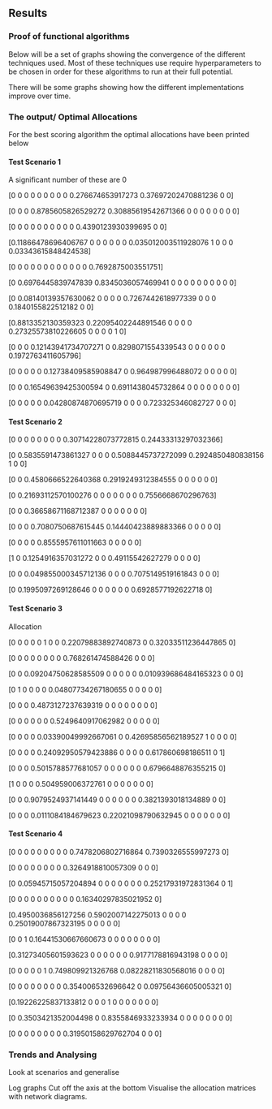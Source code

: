 ## Results

### Proof of functional algorithms

Below will be a set of graphs showing the convergence of the different techniques used. Most of these techniques use require hyperparameters to be chosen in order for these algorithms to run at their full potential. 

There will be some graphs showing how the different implementations improve over time.

### The output/ Optimal Allocations

For the best scoring algorithm the optimal allocations have been printed below

#### Test Scenario 1

A significant number of these are 0

[0 0 0 0 0 0 0 0 0 0.276674653917273 0.37697202470881236 0 0]

[0 0 0 0.8785605826529272 0.30885619542671366 0 0 0 0 0 0 0 0]

[0 0 0 0 0 0 0 0 0 0 0.4390123930399695 0 0]

[0.11866478696406767 0 0 0 0 0 0 0.035012003511928076 1 0 0 0 0.03343615848424538]

[0 0 0 0 0 0 0 0 0 0 0 0 0.7692875003551751]

[0 0.6976445839747839 0.8345036057469941 0 0 0 0 0 0 0 0 0 0]

[0 0.08140139357630062 0 0 0 0 0.7267442618977339 0 0 0 0.1840155822512182 0 0]

[0.8813352130359323 0.22095402244891546 0 0 0 0 0.27325573810226605 0 0 0 0 1 0]

[0 0 0 0.12143941734707271 0 0.8298071554339543 0 0 0 0 0 0 0.1972763411605796]

[0 0 0 0 0 0.12738409585908847 0 0.964987996488072 0 0 0 0 0]

[0 0 0.16549639425300594 0 0.6911438045732864 0 0 0 0 0 0 0 0]

[0 0 0 0 0 0.04280874870695719 0 0 0 0.723325346082727 0 0 0]

#### Test Scenario 2

[0 0 0 0 0 0 0 0 0.30714228073772815 0.24433313297032366]

[0 0.5835591473861327 0 0 0 0.5088445737272099 0.2924850480838156 1 0 0]

[0 0 0.4580666522640368 0.2919249312384555 0 0 0 0 0 0]

[0 0.21693112570100276 0 0 0 0 0 0 0 0.7556668670296763]

[0 0 0.36658671168712387 0 0 0 0 0 0 0]

[0 0 0 0.7080750687615445 0.14440423889883366 0 0 0 0 0]

[0 0 0 0 0.8555957611011663 0 0 0 0 0]

[1 0 0.1254916357031272 0 0 0.49115542627279 0 0 0 0]

[0 0 0.049855000345712136 0 0 0 0.7075149519161843 0 0 0]

[0 0.1995097269128646 0 0 0 0 0 0 0.6928577192622718 0]

#### Test Scenario 3

Allocation

[0 0 0 0 0 1 0 0 0.22079883892740873 0 0.32033511236447865 0]

[0 0 0 0 0 0 0 0 0.768261474588426 0 0 0]

[0 0 0.09204750628585509 0 0 0 0 0 0.010939686484165323 0 0 0]

[0 1 0 0 0 0 0.04807734267180655 0 0 0 0 0]

[0 0 0 0.4873127237639319 0 0 0 0 0 0 0 0]

[0 0 0 0 0 0 0.5249640917062982 0 0 0 0 0]

[0 0 0 0 0.03390049992667061 0 0.42695856562189527 1 0 0 0 0]

[0 0 0 0 0.24092950579423886 0 0 0 0 0.617860698186511 0 1]

[0 0 0 0.5015788577681057 0 0 0 0 0 0 0.6796648876355215 0]

[1 0 0 0 0.504959006372761 0 0 0 0 0 0 0]

[0 0 0.9079524937141449 0 0 0 0 0 0 0.3821393018134889 0 0]

[0 0 0 0.0111084184679623 0.22021098790632945 0 0 0 0 0 0 0]

#### Test Scenario 4

[0 0 0 0 0 0 0 0 0 0.7478206802716864 0.7390326555997273 0]

[0 0 0 0 0 0 0 0 0.3264918810057309 0 0 0]

[0 0.05945715057204894 0 0 0 0 0 0 0 0.25217931972831364 0 1]

[0 0 0 0 0 0 0 0 0 0 0.16340297835021952 0]

[0.4950036856127256 0.5902007142275013 0 0 0 0 0.25019007867323195 0 0 0 0 0]

[0 0 1 0.16441530667660673 0 0 0 0 0 0 0 0]

[0.31273405601593623 0 0 0 0 0 0 0.9177178816943198 0 0 0 0]

[0 0 0 0 0 1 0.749809921326768 0.08228211830568016 0 0 0 0]

[0 0 0 0 0 0 0 0 0.354006532696642 0 0.09756436605005321 0]

[0.19226225837133812 0 0 0 1 0 0 0 0 0 0 0]

[0 0.3503421352004498 0 0.8355846933233934 0 0 0 0 0 0 0 0]

[0 0 0 0 0 0 0 0 0.31950158629762704 0 0 0]

### Trends and Analysing

Look at scenarios and generalise

Log graphs
Cut off the axis at the bottom
Visualise the allocation matrices with network diagrams.